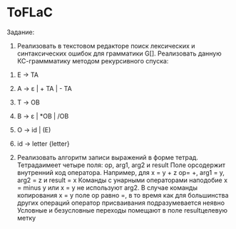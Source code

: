 # ToFLaC
Задание:

1) Реализовать в текстовом редакторе поиск лексических и синтаксических ошибок для грамматики G[<E>]. Реализовать данную КС-граммматику методом рекурсивного спуска:

1. E → TA 

2. A → ε | + TA | - TA 

3. T → ОВ 

4. В → ε | *ОВ | /ОВ 

5. О → id | (E) 

6. id → letter {letter}

2) Реализовать алгоритм записи выражений в форме тетрад.
Тетрадаимеет четыре поля: op, arg1, arg2 и result
Поле opсодержит внутренний код оператора. 
Например, для х = у + z
 ор= +, arg1 = y, arg2 = z и result = x
Команды с унарными операторами наподобие 
х = minus у или х = у не используют arg2. В случае 
команды копирования х = у поле ор равно =, в то время 
как для большинства других операций оператор 
присваивания подразумевается неявно 
Условные и безусловные переходы помещают в поле 
resultцелевую метку
